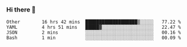 ### Hi there 👋

<!--
**yeya24/yeya24** is a ✨ _special_ ✨ repository because its `README.md` (this file) appears on your GitHub profile.

Here are some ideas to get you started:

- 🔭 I’m currently working on ...
- 🌱 I’m currently learning ...
- 👯 I’m looking to collaborate on ...
- 🤔 I’m looking for help with ...
- 💬 Ask me about ...
- 📫 How to reach me: ...
- 😄 Pronouns: ...
- ⚡ Fun fact: ...
-->

<!--START_SECTION:waka-->
```text
Other        16 hrs 42 mins  ███████████████████▒░░░░░   77.22 % 
YAML         4 hrs 51 mins   █████▓░░░░░░░░░░░░░░░░░░░   22.47 % 
JSON         2 mins          ░░░░░░░░░░░░░░░░░░░░░░░░░   00.16 % 
Bash         1 min           ░░░░░░░░░░░░░░░░░░░░░░░░░   00.09 % 
```
<!--END_SECTION:waka-->
